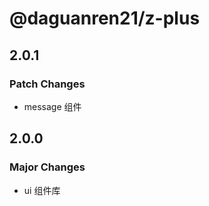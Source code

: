 # @daguanren21/z-plus

## 2.0.1

### Patch Changes

- message 组件

## 2.0.0

### Major Changes

- ui 组件库
